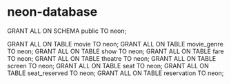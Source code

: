# neon-database

GRANT ALL ON SCHEMA public TO neon;

GRANT ALL ON TABLE movie TO neon;
GRANT ALL ON TABLE movie_genre TO neon;
GRANT ALL ON TABLE show TO neon;
GRANT ALL ON TABLE fare TO neon;
GRANT ALL ON TABLE theatre TO neon;
GRANT ALL ON TABLE screen TO neon;
GRANT ALL ON TABLE seat TO neon;
GRANT ALL ON TABLE seat_reserved TO neon;
GRANT ALL ON TABLE reservation TO neon;
